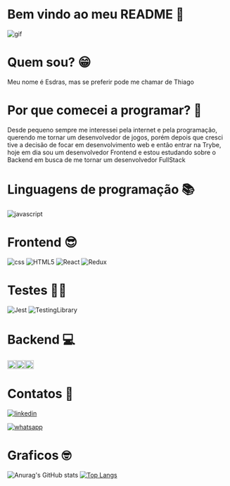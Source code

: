 <h1>Bem vindo ao meu README 📖</h1>

![gif](https://user-images.githubusercontent.com/106774516/201214480-aad83fd2-ee63-481b-8473-6d2fb828ea0f.gif)

<h1>Quem sou? 😁</h1>

<p>Meu nome é Esdras, mas se preferir pode me chamar de Thiago</p>

<h1>Por que comecei a programar? 🤖</h1>

<p>Desde pequeno sempre me interessei pela internet e pela programação, querendo me tornar um desenvolvedor de jogos, porém depois que cresci tive a decisão de focar em desenvolvimento web e então entrar na Trybe, hoje em dia sou um desenvolvedor Frontend e estou estudando sobre o Backend em busca de me tornar um desenvolvedor FullStack</p>

<h1>Linguagens de programação 📚</h1>

![javascript](https://img.shields.io/badge/JavaScript-0D1117?style=for-the-badge&logo=javascript&logoColor=F7DF1E)

<h1>Frontend 😎</h1>

![css](https://img.shields.io/badge/CSS3-0D1117?style=for-the-badge&logo=css3&logoColor=white)
![HTML5](https://img.shields.io/badge/HTML5-0D1117?style=for-the-badge&logo=html5&logoColor=white)
![React](https://img.shields.io/badge/React-0D1117?style=for-the-badge&logo=react&logoColor=61DAFB)
![Redux](https://img.shields.io/badge/React_Redux-0D1117?style=for-the-badge&logo=redux&logoColor=white)

<h1>Testes 👨‍💻</h1>

![Jest](https://img.shields.io/badge/Jest-0D1117?style=for-the-badge&logo=jest&logoColor=white)
![TestingLibrary](https://img.shields.io/badge/testing_library-0D1117?style=for-the-badge&logo=testing-library&logoColor=red)

<h1>Backend 💻</h1>

<img src="https://user-images.githubusercontent.com/106774516/201224392-13cc8ad3-67b7-4dd9-9450-df38417539a7.gif" alt="loading" height="20px" weight="20px"/><img src="https://user-images.githubusercontent.com/106774516/201224392-13cc8ad3-67b7-4dd9-9450-df38417539a7.gif" alt="loading" height="20px" weight="20px"/><img src="https://user-images.githubusercontent.com/106774516/201224392-13cc8ad3-67b7-4dd9-9450-df38417539a7.gif" alt="loading" height="20px" weight="20px"/>

<h1>Contatos 🤳</h1>

<a href="https://www.linkedin.com/in/esdras-dev/">

![linkedin](https://img.shields.io/badge/LinkedIn-0D1117?style=for-the-badge&logo=linkedin&logoColor=white)

</a>
<a href="https://wa.me/557187715350">

![whatsapp](https://img.shields.io/badge/WhatsApp-0D1117?style=for-the-badge&logo=whatsapp&logoColor=white)

</a>
  
<h1>Graficos 🤓</h1>

![Anurag's GitHub stats](https://github-readme-stats.vercel.app/api?username=EsdrasThiago&show_icons=true&theme=tokyonight&locale=pt-br&border_color=000000&icon_color=000000)                                                                                                                 [![Top Langs](https://github-readme-stats.vercel.app/api/top-langs/?username=EsdrasThiago&theme=tokyonight&border_color=000000)](https://github.com/anuraghazra/github-readme-stats)
